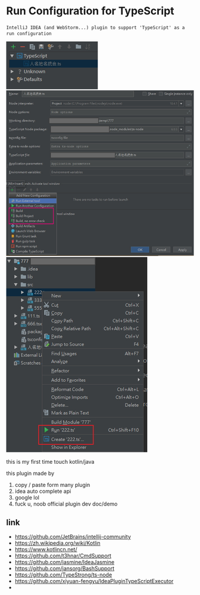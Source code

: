 # Run Configuration for TypeScript

    IntelliJ IDEA (and WebStorm...) plugin to support 'TypeScript' as a run configuration

![run001.jpg](readme/run001.jpg)
![run002.jpg](readme/run002.jpg)
![run003.jpg](readme/run003.jpg)

this is my first time touch kotlin/java

this plugin made by

1. copy / paste form many plugin
2. idea auto complete api
3. google lol
4. fuck u, noob official plugin dev doc/demo

## link

- https://github.com/JetBrains/intellij-community
- https://zh.wikipedia.org/wiki/Kotlin
- https://www.kotlincn.net/
- https://github.com/t3hnar/CmdSupport
- https://github.com/jasmine/IdeaJasmine
- https://github.com/jansorg/BashSupport
- https://github.com/TypeStrong/ts-node
- https://github.com/xiyuan-fengyu/IdeaPluginTypeScriptExecutor
- 
